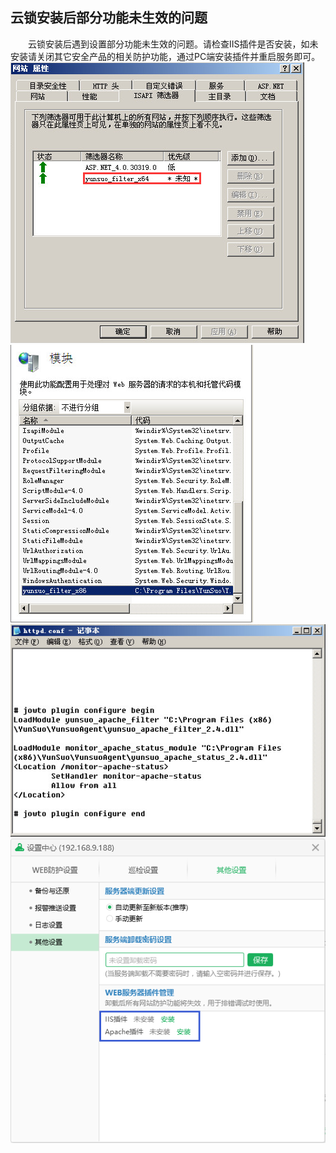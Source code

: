 ## 云锁安装后部分功能未生效的问题

&emsp;&emsp;云锁安装后遇到设置部分功能未生效的问题。请检查IIS插件是否安装，如未安装请关闭其它安全产品的相关防护功能，通过PC端安装插件并重启服务即可。
![](/assets/IIS6插件.png)
![](/assets/IIS7、IIS8.png)
![](/assets/Apache.png)
![](/assets/PC端安装插件.png)